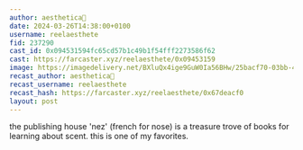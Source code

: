 ```yaml
---
author: aesthetica🎩
date: 2024-03-26T14:38:00+0100
username: reelaesthete
fid: 237290
cast_id: 0x094531594fc65cd57b1c49b1f54fff2273586f62
cast: https://farcaster.xyz/reelaesthete/0x09453159
image: https://imagedelivery.net/BXluQx4ige9GuW0Ia56BHw/25bacf70-03bb-453a-17e3-285a34293300/original
recast_author: aesthetica🎩
recast_username: reelaesthete
recast_hash: https://farcaster.xyz/reelaesthete/0x67deacf0
layout: post
---
```


the publishing house 'nez' (french for nose) is a treasure trove of books for learning about scent. this is one of my favorites.

<img src='https://imagedelivery.net/BXluQx4ige9GuW0Ia56BHw/25bacf70-03bb-453a-17e3-285a34293300/original' alt='' referrerpolicy='no-referrer'/>
